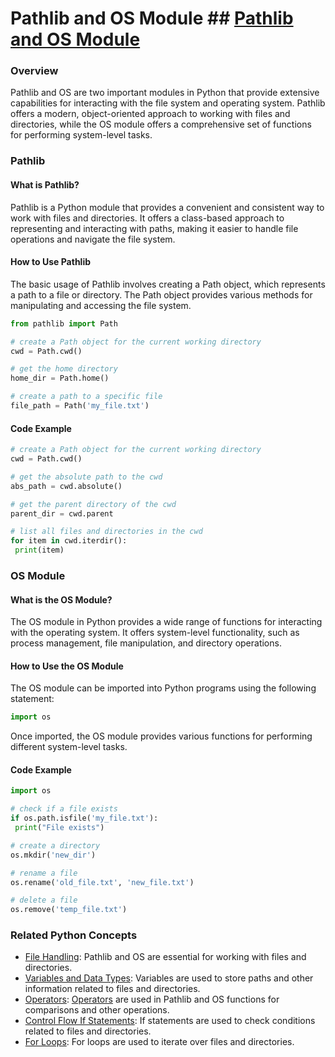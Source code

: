 # Pathlib and OS Module ## [Pathlib and OS Module](./../pathlib-and-os-module/)

### Overview
Pathlib and OS are two important modules in Python that provide extensive capabilities for interacting with the file system and operating system. Pathlib offers a modern, object-oriented approach to working with files and directories, while the OS module offers a comprehensive set of functions for performing system-level tasks.

### Pathlib

#### What is Pathlib?
Pathlib is a Python module that provides a convenient and consistent way to work with files and directories. It offers a class-based approach to representing and interacting with paths, making it easier to handle file operations and navigate the file system.

#### How to Use Pathlib
The basic usage of Pathlib involves creating a Path object, which represents a path to a file or directory. The Path object provides various methods for manipulating and accessing the file system.

```python
from pathlib import Path

# create a Path object for the current working directory
cwd = Path.cwd()

# get the home directory
home_dir = Path.home()

# create a path to a specific file
file_path = Path('my_file.txt')
```

#### Code Example
```python
# create a Path object for the current working directory
cwd = Path.cwd()

# get the absolute path to the cwd
abs_path = cwd.absolute()

# get the parent directory of the cwd
parent_dir = cwd.parent

# list all files and directories in the cwd
for item in cwd.iterdir():
 print(item)
```

### OS Module

#### What is the OS Module?
The OS module in Python provides a wide range of functions for interacting with the operating system. It offers system-level functionality, such as process management, file manipulation, and directory operations.

#### How to Use the OS Module
The OS module can be imported into Python programs using the following statement:

```python
import os
```

Once imported, the OS module provides various functions for performing different system-level tasks.

#### Code Example
```python
import os

# check if a file exists
if os.path.isfile('my_file.txt'):
 print("File exists")

# create a directory
os.mkdir('new_dir')

# rename a file
os.rename('old_file.txt', 'new_file.txt')

# delete a file
os.remove('temp_file.txt')
```

### Related Python Concepts

- [File Handling](./../file-handling/): Pathlib and OS are essential for working with files and directories.
- [Variables and Data Types](./../variables-and-data-types/): Variables are used to store paths and other information related to files and directories.
- [Operators](./../operators/): [Operators](./../operators/) are used in Pathlib and OS functions for comparisons and other operations.
- [Control Flow If Statements](./../control-flow-if-statements/): If statements are used to check conditions related to files and directories.
- [For Loops](./../for-loops/): For loops are used to iterate over files and directories.